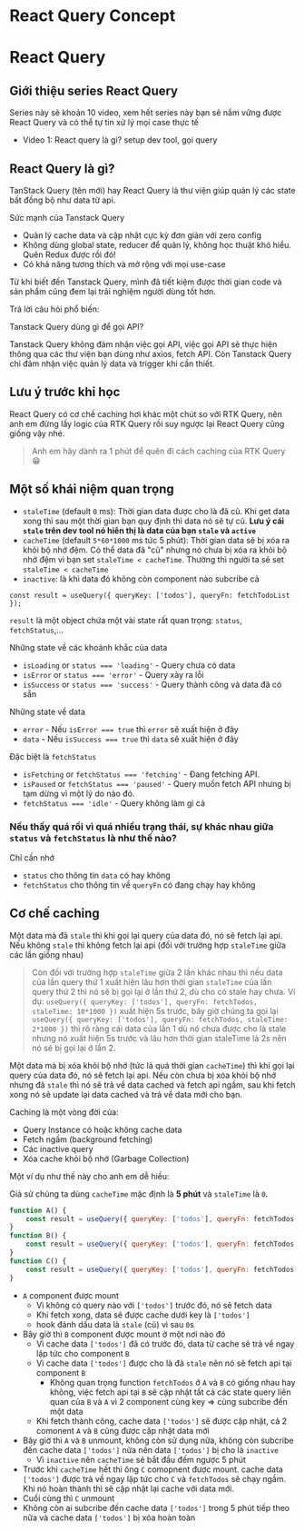 # React Query Concept

# React Query

## Giới thiệu series React Query

Series này sẽ khoản 10 video, xem hết series này bạn sẽ nắm vững được React Query và có thể tự tin xử lý mọi case thực tế

-   Video 1: React query là gì? setup dev tool, gọi query

## React Query là gì?

TanStack Query (tên mới) hay React Query là thư viện giúp quản lý các state bất đồng bộ như data từ api.

Sức mạnh của Tanstack Query

-   Quản lý cache data và cập nhật cực kỳ đơn giản với zero config
-   Không dùng global state, reducer để quản lý, không học thuật khó hiểu. Quên Redux được rồi đó!
-   Có khả năng tương thích và mở rộng với mọi use-case

Từ khi biết đến Tanstack Query, mình đã tiết kiệm được thời gian code và sản phẩm cũng đem lại trải nghiệm người dùng tốt hơn.

Trả lời câu hỏi phổ biến:

Tanstack Query dùng gì để gọi API?

Tanstack Query không đảm nhận việc gọi API, việc gọi API sẽ thực hiện thông qua các thư viện bạn dùng như axios, fetch API. Còn Tanstack Query chỉ đảm nhận việc quản lý data và trigger khi cần thiết.

## Lưu ý trước khi học

React Query có cơ chế caching hơi khác một chút so với RTK Query, nên anh em đừng lấy logic của RTK Query rồi suy ngược lại React Query cũng giống vậy nhé.

> Anh em hãy dành ra 1 phút để quên đi cách caching của RTK Query 😁

## Một số khái niệm quan trọng

-   `staleTime` (default `0` ms): Thời gian data được cho là đã cũ. Khi get data xong thì sau một thời gian bạn quy định thì data nó sẽ tự cũ. **Lưu ý cái `stale` trên dev tool nó hiển thị là data của bạn `stale` và `active`**
-   `cacheTime` (default `5*60*1000` ms tức 5 phút): Thời gian data sẽ bị xóa ra khỏi bộ nhớ đệm. Có thể data đã "cũ" nhưng nó chưa bị xóa ra khỏi bộ nhớ đệm vì bạn set `staleTime < cacheTime`. Thường thì người ta sẽ set `staleTime < cacheTime`
-   `inactive`: là khi data đó không còn component nào subcribe cả

```tsx
const result = useQuery({ queryKey: ['todos'], queryFn: fetchTodoList });
```

`result` là một object chứa một vài state rất quan trọng: `status`, `fetchStatus`,...

Những state về các khoảnh khắc của data

-   `isLoading` or `status === 'loading'` - Query chưa có data
-   `isError` or `status === 'error'` - Query xảy ra lỗi
-   `isSuccess` or `status === 'success'` - Query thành công và data đã có sẵn

Những state về data

-   `error` - Nếu `isError === true` thì `error` sẽ xuất hiện ở đây
-   `data` - Nếu `isSuccess === true` thì `data` sẽ xuất hiện ở đây

Đặc biệt là `fetchStatus`

-   `isFetching` or `fetchStatus === 'fetching'` - Đang fetching API.
-   `isPaused` or `fetchStatus === 'paused'` - Query muốn fetch API nhưng bị tạm dừng vì một lý do nào đó.
-   `fetchStatus === 'idle'` - Query không làm gì cả

### Nếu thấy quá rối vì quá nhiều trạng thái, sự khác nhau giữa `status` và `fetchStatus` là như thế nào?

Chỉ cần nhớ

-   `status` cho thông tin `data` có hay không
-   `fetchStatus` cho thông tin về `queryFn` có đang chạy hay không

## Cơ chế caching

Một data mà đã `stale` thì khi gọi lại query của data đó, nó sẽ fetch lại api. Nếu không `stale` thì không fetch lại api (đối với trường hợp `staleTime` giữa các lần giống nhau)

> Còn đối với trường hợp `staleTime` giữa 2 lần khác nhau thì nếu data của lần query thứ 1 xuất hiện lâu hơn thời gian `staleTime` của lần query thứ 2 thì nó sẽ bị gọi lại ở lần thứ 2, dù cho có stale hay chưa.
> Ví dụ: `useQuery({ queryKey: ['todos'], queryFn: fetchTodos, staleTime: 10*1000 })` xuất hiện 5s trước, bây giờ chúng ta gọi lại `useQuery({ queryKey: ['todos'], queryFn: fetchTodos, staleTime: 2*1000 })` thì rõ ràng cái data của lần 1 dù nó chưa được cho là stale nhưng nó xuất hiện 5s trước và lâu hơn thời gian staleTime là 2s nên nó sẽ bị gọi lại ở lần 2.

Một data mà bị xóa khỏi bộ nhớ (tức là quá thời gian `cacheTime`) thì khi gọi lại query của data đó, nó sẽ fetch lại api. Nếu còn chưa bị xóa khỏi bộ nhớ nhưng đã `stale` thì nó sẽ trả về data cached và fetch api ngầm, sau khi fetch xong nó sẽ update lại data cached và trả về data mới cho bạn.

Caching là một vòng đời của:

-   Query Instance có hoặc không cache data
-   Fetch ngầm (background fetching)
-   Các inactive query
-   Xóa cache khỏi bộ nhớ (Garbage Collection)

Một ví dụ như thế này cho anh em dễ hiều:

Giả sử chúng ta dùng `cacheTime` mặc định là **5 phút** và `staleTime` là `0`.

```jsx
function A() {
	const result = useQuery({ queryKey: ['todos'], queryFn: fetchTodos });
}
function B() {
	const result = useQuery({ queryKey: ['todos'], queryFn: fetchTodos });
}
function C() {
	const result = useQuery({ queryKey: ['todos'], queryFn: fetchTodos });
}
```

-   `A` component được mount
    -   Vì không có query nào với `['todos']` trước đó, nó sẽ fetch data
    -   Khi fetch xong, data sẽ được cache dưới key là `['todos']`
    -   hook đánh dấu data là `stale` (cũ) vì sau `0`s
-   Bây giờ thì `B` component được mount ở một nơi nào đó
    -   Vì cache data `['todos']` đã có trước đó, data từ cache sẽ trả về ngay lập tức cho component `B`
    -   Vì cache data `['todos']` được cho là đã `stale` nên nó sẽ fetch api tại component `B`
        -   Không quan trọng function `fetchTodos` ở `A` và `B` có giống nhau hay không, việc fetch api tại `B` sẽ cập nhật tất cả các state query liên quan của `B` và `A` vì 2 component cùng key => cùng subcribe đến một data
    -   Khi fetch thành công, cache data `['todos']` sẽ được cập nhật, cả 2 comonent `A` và `B` cũng được cập nhật data mới
-   Bây giờ thì `A` và `B` unmount, không còn sử dụng nữa, không còn subcribe đến cache data `['todos']` nữa nên data `['todos']` bị cho là `inactive`
    -   Vì `inactive` nên `cacheTime` sẽ bắt đầu đếm ngược 5 phút
-   Trước khi `cacheTime` hết thì ông `C` comopnent được mount. cache data `['todos']` được trả về ngay lập tức cho `C` và `fetchTodos` sẽ chạy ngầm. Khi nó hoàn thành thì sẽ cập nhật lại cache với data mới.
-   Cuối cùng thì `C` unmount
-   Không còn ai subcribe đến cache data `['todos']` trong 5 phút tiếp theo nữa và cache data `['todos']` bị xóa hoàn toàn
